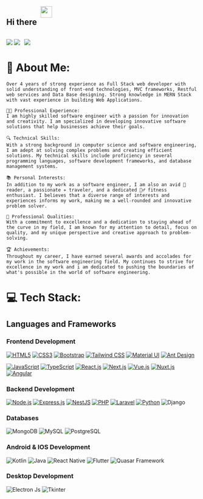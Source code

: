<div style="display: flex;flex: 1;">
<h2>Hi there</h2><img src="https://raw.githubusercontent.com/MartinHeinz/MartinHeinz/master/wave.gif" width="30px" style="margin-bottom: 10px;margin-left: 10px;">
</div>

<a><img  src="https://komarev.com/ghpvc/?username=itxhamza&color=0e75b6&style=plastic"></a>
<a href="https://www.linkedin.com/in/hamza-javed-a04bab244/"><img src="https://img.shields.io/badge/-Hamza Javed-0077B5?style=flat&logo=Linkedin&logoColor=white"/></a>
<a href="mailto:itxhamzajaved@gmail.com" style="margin-left: 7px;"><img src="https://img.shields.io/badge/-itxhamzajaved@gmail.com-D14836?style=flat&logo=Gmail&logoColor=white"/></a>

<h1>💫 About Me:</h1>

```
Over 4 years of strong experience as Full Stack web developer with solid understanding of front-end technologies, MVC frameworks, Restful web services and Data Base designing. Strong knowledge in MERN Stack with vast experience in building Web Applications.

👨‍💻 Professional Experience:
I am highly skilled software engineer with a passion for innovation and creativity. I am specialized in developing innovative software solutions that help businesses achieve their goals.

🔍 Technical Skills:
With a strong background in computer science and software engineering, I am adept at solving complex problems and creating efficient solutions. My technical skills include proficiency in several programming languages, software development frameworks, and database management systems.

📚 Personal Interests:
In addition to my work as a software engineer, I am also an avid 📖 reader, a passionate ✈️ traveler, and a dedicated 🏋️‍♂️ fitness enthusiast. I believes that a diverse range of interests and experiences informs my work, making me a well-rounded and innovative problem solver.

💪 Professional Qualities:
With a commitment to excellence and a dedication to staying ahead of the curve in my field, I am known for my attention to detail, focus on quality, and my unique perspective and creative approach to problem-solving.

🏆 Achievements:
Throughout my career, I have earned several awards and accolades for my work in the software engineering field. My continues to strive for excellence in my work and i am dedicated to pushing the boundaries of what's possible in the world of software engineering.

```

# 💻 Tech Stack:

## Languages and Frameworks

### Frontend Development

[![HTML5](https://img.shields.io/badge/HTML5-E34F26?style=for-the-badge&logo=html5&logoColor=white)](#) [![CSS3](https://img.shields.io/badge/CSS3-1572B6?style=for-the-badge&logo=css3&logoColor=white)](#) [![Bootstrap](https://img.shields.io/badge/Bootstrap-563D7C?style=for-the-badge&logo=bootstrap&logoColor=white)](#) [![Tailwind CSS](https://img.shields.io/badge/Tailwind_CSS-38B2AC?style=for-the-badge&logo=tailwind-css&logoColor=white)](#) [![Material UI](https://img.shields.io/badge/Material_UI-0081CB?style=for-the-badge&logo=material-ui&logoColor=white)](#) [![Ant Design](https://img.shields.io/badge/Ant_Design-0170FE?style=for-the-badge&logo=ant-design&logoColor=white)](#)

[![JavaScript](https://img.shields.io/badge/JavaScript-F7DF1E?style=for-the-badge&logo=javascript&logoColor=black)](#) [![TypeScript](https://img.shields.io/badge/TypeScript-007ACC?style=for-the-badge&logo=typescript&logoColor=white)](#) [![React.js](https://img.shields.io/badge/React-61DAFB?style=for-the-badge&logo=react&logoColor=black)](#) [![Next.js](https://img.shields.io/badge/Next.js-000000?style=for-the-badge&logo=next-dot-js&logoColor=white)](#) [![Vue.js](https://img.shields.io/badge/Vue.js-4FC08D?style=for-the-badge&logo=vuedotjs&logoColor=white)](#) [![Nuxt.js](https://img.shields.io/badge/Nuxt.js-00C58E?style=for-the-badge&logo=nuxtdotjs&logoColor=white)](#) [![Angular](https://img.shields.io/badge/Angular-DD0031?style=for-the-badge&logo=angular&logoColor=white)](#)

### Backend Development

[![Node.js](https://img.shields.io/badge/Node.js-43853D?style=for-the-badge&logo=node-dot-js&logoColor=white)](#) [![Express.js](https://img.shields.io/badge/Express.js-404D59?style=for-the-badge&logo=express&logoColor=white)](#) [![NestJS](https://img.shields.io/badge/NestJS-E0234E?style=for-the-badge&logo=nestjs&logoColor=white)](#) [![PHP](https://img.shields.io/badge/PHP-777BB4?style=for-the-badge&logo=php&logoColor=white)](#) [![Laravel](https://img.shields.io/badge/Laravel-FF2D20?style=for-the-badge&logo=laravel&logoColor=white)](#) [![Python](https://img.shields.io/badge/Python-3776AB?style=for-the-badge&logo=python&logoColor=white)](#) ![Django](https://img.shields.io/badge/django-%23092E20.svg?style=for-the-badge&logo=django&logoColor=white)

### Databases

![MongoDB](https://img.shields.io/badge/MongoDB-%234ea94b.svg?style=for-the-badge&logo=mongodb&logoColor=white) ![MySQL](https://img.shields.io/badge/mysql-%2300f.svg?style=for-the-badge&logo=mysql&logoColor=white) ![PostgreSQL](https://img.shields.io/badge/PostgreSQL-4169E1.svg?style=for-the-badge&logo=postgresql&logoColor=white)

### Android & IOS Development

![Kotlin](https://img.shields.io/badge/kotlin-%230095D5.svg?style=for-the-badge&logo=kotlin&logoColor=white) ![Java](https://img.shields.io/badge/Java-ED8B00.svg?style=for-the-badge&logo=java&logoColor=white) ![React Native](https://img.shields.io/badge/React_Native-%2320232a.svg?style=for-the-badge&logo=react&logoColor=%2361DAFB) ![Flutter](https://img.shields.io/badge/Flutter-%2302569B.svg?style=for-the-badge&logo=Flutter&logoColor=white) ![Quasar Framework](https://img.shields.io/badge/Quasar_Framework-%232196F3.svg?style=for-the-badge&logo=quasar&logoColor=white)

### Desktop Development

![Electron Js](https://img.shields.io/badge/Electron-191970?style=for-the-badge&logo=electron&logoColor=white) ![Tkinter](https://img.shields.io/badge/Tkinter-%23000.svg?style=for-the-badge&logo=python&logoColor=white)

<br>
<!--
# 📊 GitHub Stats:

![GitHub stats](https://github-readme-stats.vercel.app/api?username=itxhamza&&show_icons=true&count_private=true&hide_border=true&theme=radical)
[![GitHub Streak](https://github-readme-streak-stats.herokuapp.com?user=itxhamza&theme=radical&hide_border=true&date_format=j%20M%5B%20Y%5D)](https://git.io/streak-stats)

![GitHub metrics](https://metrics.lecoq.io/itxhamza)

## 🏆 GitHub Trophies

![](https://github-profile-trophy.vercel.app/?username=itxhamza&theme=radical&no-frame=false&no-bg=false&margin-w=4)

[![Salman's wakatime stats](https://github-readme-stats.vercel.app/api/wakatime?username=salman_inayat)](https://github-readme-stats.vercel.app/api/wakatime?username=salman_inayat)

### ✍️ Random Dev Quote

![](https://quotes-github-readme.vercel.app/api?type=horizontal&theme=radical)

### Reach me out

Proudly created with GPRM ( https://gprm.itsvg.in ) -->

```

```
